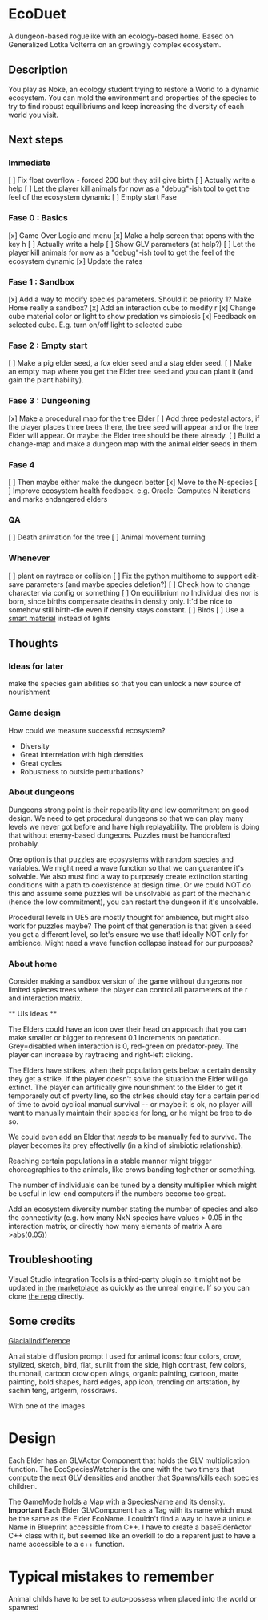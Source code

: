 # EcoDuet

A dungeon-based roguelike with an ecology-based home. Based on Generalized Lotka Volterra on an growingly complex ecosystem.

## Description

You play as Noke, an ecology student trying to restore a World to a dynamic ecosystem. You can mold the environment and properties of the species to try to find robust equilibriums and keep increasing the diversity of each world you visit.

## Next steps

### Immediate

[ ] Fix float overflow - forced 200 but they atill give birth
[ ] Actually write a help
[ ] Let the player kill animals for now as a "debug"-ish tool to get the feel of the ecosystem dynamic
[ ] Empty start Fase

### Fase 0 : Basics

[x] Game Over Logic and menu
[x] Make a help screen that opens with the key h
[ ] Actually write a help
[ ] Show GLV parameters (at help?)
[ ] Let the player kill animals for now as a "debug"-ish tool to get the feel of the ecosystem dynamic
[x] Update the rates

### Fase 1 : Sandbox

[x] Add a way to modify species parameters. Should it be priority 1? Make Home really a sandbox?
[x] Add an interaction cube to modify r
[x] Change cube material color or light to show predation vs simbiosis
[x] Feedback on selected cube. E.g. turn on/off light to selected cube

### Fase 2 : Empty start

[ ] Make a pig elder seed, a fox elder seed and a stag elder seed.
[ ] Make an empty map where you get the Elder tree seed and you can plant it (and gain the plant hability).

### Fase 3 : Dungeoning

[x] Make a procedural map for the tree Elder
[ ] Add three pedestal actors, if the player places three trees there, the tree seed will appear and or the tree Elder will appear. Or maybe the Elder tree should be there already.
[ ] Build a change-map and make a dungeon map with the animal elder seeds in them.

### Fase 4

[ ] Then maybe either make the dungeon better
[x] Move to the N-species
[ ] Improve ecosystem health feedback. e.g. Oracle: Computes N iterations and marks endangered elders

### QA

[ ] Death animation for the tree
[ ] Animal movement turning

### Whenever

[ ] plant on raytrace or collision
[ ] Fix the python multihome to support edit-save parameters (and maybe species deletion?)
[ ] Check how to change character via config or something
[ ] On equilibrium no Individual dies nor is born, since births compensate deaths in density only. It'd be nice to somehow still birth-die even if density stays constant.
[ ] Birds
[ ] Use a [smart material](https://docs.unrealengine.com/4.26/en-US/RenderingAndGraphics/Materials/HowTo/EmissiveGlow/) instead of lights

## Thoughts

### Ideas for later

make the species gain abilities so that you can unlock a new source of nourishment

### Game design

How could we measure successful ecosystem?

* Diversity
* Great interrelation with high densities
* Great cycles
* Robustness to outside perturbations?

### About dungeons

Dungeons strong point is their repeatibility and low commitment on good design. We need to get procedural dungeons so that we can play many levels we never got before and have high replayability. The problem is doing that without enemy-based dungeons. Puzzles must be handcrafted probably.

One option is that puzzles are ecosystems with random species and variables. We might need a wave function so that we can guarantee it's solvable. We also must find a way to purposely create extinction starting conditions with a path to coexistence at design time. Or we could NOT do this and assume some puzzles will be unsolvable as part of the mechanic (hence the low commitment), you can restart the dungeon if it's unsolvable.

Procedural levels in UE5 are mostly thought for ambience, but might also work for puzzles maybe? The point of that generation is that given a seed you get a different level, so let's ensure we use that! ideally NOT only for ambience. Might need a wave function collapse instead for our purposes?

### About home

Consider making a sandbox version of the game without dungeons nor limited spieces trees where the player can control all parameters of the r and interaction matrix.

** UIs ideas **

The Elders could have an icon over their head on approach that you can make smaller or bigger to represent 0.1 increments on predation. Grey=disabled when interaction is 0, red-green on predator-prey. The player can increase by raytracing and right-left clicking.

The Elders have strikes, when their population gets below a certain density they get a strike. If the player doesn't solve the situation the Elder will go extinct. The player can artifically give nourishment to the Elder to get it temporarely out of pverty line, so the strikes should stay for a certain period of time to avoid cyclical manual survival -- or maybe it is ok, no player will want to manually maintain their species for long, or he might be free to do so.

We could even add an Elder that _needs_ to be manually fed to survive. The player becomes its prey effectivelly (in a kind of simbiotic relationship). 

Reaching certain populations in a stable manner might trigger choreagraphies to the animals, like crows banding toghether or something.

The number of individuals can be tuned by a density multiplier which might be useful in low-end computers if the numbers become too great.

Add an ecosystem diversity number stating the number of species and also the connectivity (e.g. how many NxN species have values > 0.05 in the interaction matrix, or directly how many elements of matrix A are >abs(0.05))

## Troubleshooting

Visual Studio integration Tools is a third-party plugin so it might not be updated [in the marketplace](https://www.unrealengine.com/marketplace/en-US/product/362651520df94e4fa65492dbcba44ae2) as quickly as the unreal engine.
If so you can clone [the repo](https://github.com/microsoft/vc-ue-extensions#building-and-installing-the-plugin) directly.

## Some credits

[GlacialIndifference](https://fontlibrary.org/en/font/glacial-indifference)

An ai stable diffusion prompt I used for animal icons: four colors, crow, stylized, sketch, bird, flat, sunlit from the side, high contrast, few colors, thumbnail, cartoon crow open wings, organic painting, cartoon, matte painting, bold shapes, hard edges, app icon, trending on artstation, by sachin teng, artgerm, rossdraws.

With one of the images

# Design

Each Elder has an GLVActor Component that holds the GLV multiplication function. The EcoSpeciesWatcher is the one with the two timers that compute the next GLV densities and another that Spawns/kills each species children.

The GameMode holds a Map with a SpeciesName and its density. **Important** Each Elder GLVComponent has a Tag with its name which must be the same as the Elder EcoName. I couldn't find a way to have a unique Name in Blueprint accessible from C++. I have to create a baseElderActor C++ class with it, but seemed like an overkill to do a reparent just to have a name accessible to a c++ function.

# Typical mistakes to remember

Animal childs have to be set to auto-possess when placed into the world or spawned
